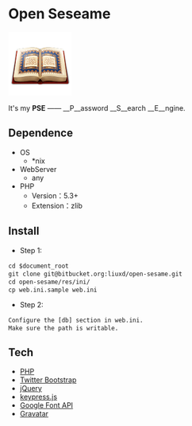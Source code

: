 # Open Seseame #

<img src="www/img/web.png" />

It's my __PSE__ —— __P__assword __S__earch __E__ngine.

## Dependence ##
+ OS
    + *nix
+ WebServer
    + any
+ PHP
    + Version：5.3+
    + Extension：zlib

## Install ##

* Step 1:
```
cd $document_root
git clone git@bitbucket.org:liuxd/open-sesame.git
cd open-sesame/res/ini/
cp web.ini.sample web.ini
```

* Step 2:
```
Configure the [db] section in web.ini.
Make sure the path is writable.
```

## Tech ##
* [PHP](http://php.net/)
* [Twitter Bootstrap](http://twitter.github.io/bootstrap/)
* [jQuery](http://jquery.com/)
* [keypress.js](http://dmauro.github.io/Keypress/)
* [Google Font API](http://www.google.com/fonts/)
* [Gravatar](http://cn.gravatar.com/)
